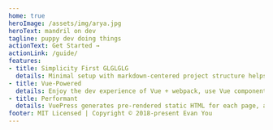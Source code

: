 ```yaml
---
home: true
heroImage: /assets/img/arya.jpg
heroText: mandril on dev
tagline: puppy dev doing things
actionText: Get Started →
actionLink: /guide/
features:
- title: Simplicity First GLGLGLG
  details: Minimal setup with markdown-centered project structure helps you focus on writing.
- title: Vue-Powered
  details: Enjoy the dev experience of Vue + webpack, use Vue components in markdown, and develop custom themes with Vue.
- title: Performant
  details: VuePress generates pre-rendered static HTML for each page, and runs as an SPA once a page is loaded.
footer: MIT Licensed | Copyright © 2018-present Evan You
---
```

